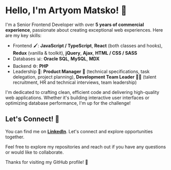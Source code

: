 # **Hello, I'm Artyom Matsko!** 👋

I'm a Senior Frontend Developer with over **5 years of commercial experience**, passionate about creating exceptional web experiences. Here are my key skills:

- Frontend 🖌️: **JavaScript / TypeScript**, **React** (both classes and hooks), **Redux** (vanilla & toolkit), **jQuery**, **Ajax**, **HTML / CSS / SASS**
- Databases 📊: **Oracle SQL**, **MySQL**, **MDX**
- Backend ⚙️: **PHP**
- Leadership 👔: **Product Manager** 📝 (technical specifications, task delegation, project planning), **Development Team Leader** 🧑‍💼 (talent recruitment, HR and technical interviews, team leadership)

I'm dedicated to crafting clean, efficient code and delivering high-quality web applications. Whether it's building interactive user interfaces or optimizing database performance, I'm up for the challenge!


## **Let's Connect!** 🤝

You can find me on [**LinkedIn**](https://linkedin.com/in/artyom-matsko/). Let's connect and explore opportunities together.

Feel free to explore my repositories and reach out if you have any questions or would like to collaborate.


Thanks for visiting my GitHub profile! 🚀
